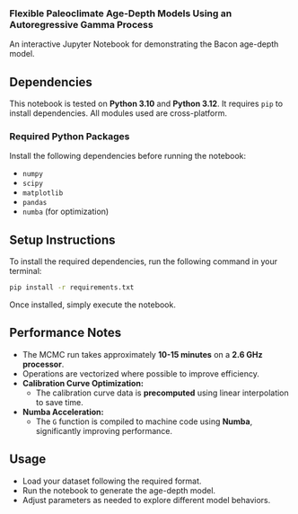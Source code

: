 ### **Flexible Paleoclimate Age-Depth Models Using an Autoregressive Gamma Process**  
An interactive Jupyter Notebook for demonstrating the Bacon age-depth model.  

## **Dependencies**  
This notebook is tested on **Python 3.10** and **Python 3.12**. It requires `pip` to install dependencies. All modules used are cross-platform.  

### **Required Python Packages**  
Install the following dependencies before running the notebook:  

- `numpy`  
- `scipy`  
- `matplotlib`  
- `pandas`  
- `numba` (for optimization)  

## **Setup Instructions**  
To install the required dependencies, run the following command in your terminal:  

```sh
pip install -r requirements.txt
```  

Once installed, simply execute the notebook.  

## **Performance Notes**  
- The MCMC run takes approximately **10-15 minutes** on a **2.6 GHz processor**.  
- Operations are vectorized where possible to improve efficiency.  
- **Calibration Curve Optimization:**  
  - The calibration curve data is **precomputed** using linear interpolation to save time.  
- **Numba Acceleration:**  
  - The `G` function is compiled to machine code using **Numba**, significantly improving performance.  

## **Usage**  
- Load your dataset following the required format.  
- Run the notebook to generate the age-depth model.  
- Adjust parameters as needed to explore different model behaviors.  